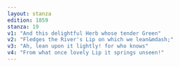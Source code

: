 ```yaml
---
layout: stanza
edition: 1859
stanza: 19
v1: "And this delightful Herb whose tender Green"
v2: "Fledges the River's Lip on which we lean&mdash;"
v3: "⁠Ah, lean upon it lightly! for who knows"
v4: "From what once lovely Lip it springs unseen!"
---
```

